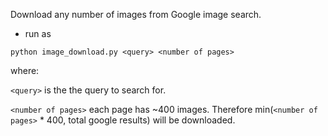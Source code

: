 Download any number of images from Google image search.

- run as 

`python image_download.py <query> <number of pages>`

where:

`<query>` is the the query to search for.

`<number of pages>` each page has ~400 images. Therefore min(`<number of pages>` * 400, total google results) will be downloaded.